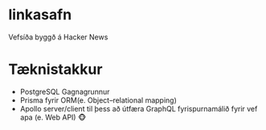 # linkasafn
Vefsíða byggð á Hacker News

# Tæknistakkur
* PostgreSQL Gagnagrunnur
* Prisma fyrir ORM(e. Object–relational mapping)
* Apollo server/client til þess að útfæra GraphQL fyrispurnamálið fyrir vef apa (e. Web API) 🐵
